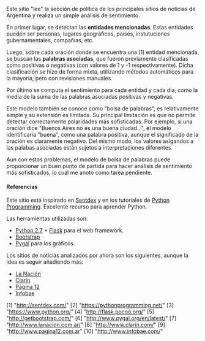 Este sitio "lee" la sección de política de los principales sitios de noticias
de Argentina y realiza un simple análisis de sentimiento.

En primer lugar, se detectan las **entidades mencionadas**. Estas entidades
pueden ser personas, lugares geográficos, países, instutuciones
gubernamentales, compañias, etc.

Luego, sobre cada oración donde se encuentra una (1) entidad mencionada, se
buscan las **palabras asociadas**, que fueron previamente clasificadas como
positivas o negativas (con valores de 1 y -1 respectivamente). Dicha clasificación se hizo de forma mixta,
utilizando métodos automáticos para la mayoría, pero con revisiones
manuales.

Por último se computa el sentimiento para cada entidad y cada día, como la
media de la suma de las palabras asociadas positivas y negativas.

Este modelo también se conoce como "bolsa de palabras", es relativamente
simple y su extensión es limitada. Su principal limitación es que no permite
detectar correctamente polaridades más sofisticadas. Por ejemplo, si una
oración dice "Buenos Aires no es una buena ciudad...", el modelo
identificaría "buena", como una palabra positiva, aunque el significado de
la oración es claramente negativo. Del mismo modo, los valores asigandos a
las palabas asociadas están sujetos a interpretaciones diferentes.

Aun con estos problemas, el modelo de bolsa de palabras puede proporcionar un buen
punto de partida para hacer análisis de sentimiento más sofisticados, lo
cual me anoto como tarea pendiente.</p>

#### Referencias
Este sitio está inspirado en [Sentdex](1) y en los tutoriales de
[Python Programming](2). Excelente recurso para aprender Python.

Las herramientas utilizadas son:

* [Python 2.7](3) + [Flask](4) para el web framework.
* [Bootstrap](5)
* [Pygal](6) para los gráficos.

Los sitios de noticias analizados por ahora son los siguientes, aunque
la idea es seguir añadiendo más:

* [La Nación](7)
* [Clarín](8)
* [Página 12](9)
* [Infobae](10)

[1] "http://sentdex.com/"
[2] "https://pythonprogramming.net/"
[3] "https://www.python.org/"
[4] "http://flask.pocoo.org/"
[5] "http://getbootstrap.com/"
[6] "http://www.pygal.org/en/latest/"
[7] "http://www.lanacion.com.ar/"
[8] "http://www.clarin.com/"
[9] "http://www.pagina12.com.ar"
[10] "http://www.infobae.com/"




